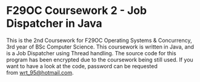 # F29OC Coursework 2 - Job Dispatcher in Java

This is the 2nd Coursework for F29OC Operating Systems & Concurrency, 3rd year of BSc Computer Science. 
This coursework is written in Java, and is a Job Dispatcher using Thread handling. 
The source code for this program has been encrypted due to the coursework being still used.
If you want to have a look at the code, password can be requested from wrt_95@hotmail.com.
